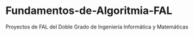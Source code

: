 # Fundamentos-de-Algoritmia-FAL
Proyectos de FAL del Doble Grado de Ingeniería Informática y Matemáticas
